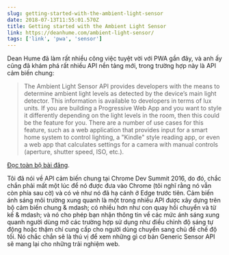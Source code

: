```yaml
---
slug: getting-started-with-the-ambient-light-sensor
date: 2018-07-13T11:55:01.570Z
title: Getting started with the Ambient Light Sensor
link: https://deanhume.com/ambient-light-sensor/
tags: ['link', 'pwa', 'sensor']
---
```

Dean Hume đã làm rất nhiều công việc tuyệt vời với PWA gần đây, và anh ấy cũng đã khám phá rất nhiều API nền tảng mới, trong trường hợp này là API cảm biến chung:

> The Ambient Light Sensor API provides developers with the means to determine ambient light levels as detected by the device&#x2019;s main light detector. This information is available to developers in terms of lux units. If you are building a Progressive Web App and you want to style it differently depending on the light levels in the room, then this could be the feature for you. There are a number of use cases for this feature, such as a web application that provides input for a smart home system to control lighting, a "Kindle" style reading app, or even a web app that calculates settings for a camera with manual controls (aperture, shutter speed, ISO, etc.).
> 
> 


[Đọc toàn bộ bài đăng](https://deanhume.com/ambient-light-sensor/).

Tôi đã nói về API cảm biến chung tại Chrome Dev Summit 2016, do đó, chắc chắn phải mất một lúc để nó được đưa vào Chrome (tôi nghĩ rằng nó vẫn còn phía sau cờ) và có vẻ như nó đã hạ cánh ở Edge trước tiên. Cảm biến ánh sáng môi trường xung quanh là một trong nhiều API được xây dựng trên bộ cảm biến chung & mdash; có nhiều hơn như con quay hồi chuyển và từ kế & mdash; và nó cho phép bạn nhận thông tin về các mức ánh sáng xung quanh người dùng mở các trường hợp sử dụng như điều chỉnh độ sáng tự động hoặc thậm chí cung cấp cho người dùng chuyển sang chủ đề chế độ tối. Nó chắc chắn sẽ là thú vị để xem những gì cơ bản Generic Sensor API sẽ mang lại cho những trải nghiệm web.
